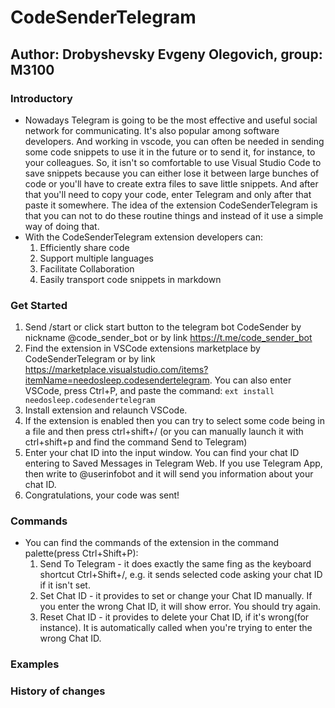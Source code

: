 # CodeSenderTelegram

## Author: Drobyshevsky Evgeny Olegovich, group: M3100

### Introductory

- Nowadays Telegram is going to be the most effective and useful social network for communicating. It's also popular among software developers. And working in vscode, you can often be needed in sending some code snippets to use it in the future or to send it, for instance, to your colleagues. So, it isn't so comfortable to use Visual Studio Code to save snippets because you can either lose it between large bunches of code or you'll have to create extra files to save little snippets. And after that you'll need to copy your code, enter Telegram and only after that paste it somewhere. The idea of the extension CodeSenderTelegram is that you can not to do these routine things and instead of it use a simple way of doing that.
- With the CodeSenderTelegram extension developers can:
    1. Efficiently share code
    2. Support multiple languages
    3. Facilitate Collaboration
    4. Easily transport code snippets in markdown


### Get Started

1. Send /start or click start button to the telegram bot CodeSender by nickname @code_sender_bot or by link https://t.me/code_sender_bot
2. Find the extension in VSCode extensions marketplace by CodeSenderTelegram or by link https://marketplace.visualstudio.com/items?itemName=needosleep.codesendertelegram. You can also 
enter VSCode, press Ctrl+P, and paste the command: `ext install needosleep.codesendertelegram`
3. Install extension and relaunch VSCode.
4. If the extension is enabled then you can try to select some code being in a file and then press ctrl+shift+/ (or you can manually launch it with ctrl+shift+p and find the command Send to Telegram)
5. Enter your chat ID into the input window. You can find your chat ID entering to Saved Messages in Telegram Web. If you use Telegram App, then write to @userinfobot and it will send you information about your chat ID.
6. Congratulations, your code was sent!


### Commands

- You can find the commands of the extension in the command palette(press Ctrl+Shift+P):
    1. Send To Telegram - it does exactly the same fing as the keyboard shortcut Ctrl+Shift+/, e.g. it sends selected code asking your chat ID if it isn't set.
    2. Set Chat ID - it provides to set or change your Chat ID manually. If you enter the wrong Chat ID, it will show error. You should try again.
    3. Reset Chat ID - it provides to delete your Chat ID, if it's wrong(for instance). It is automatically called when you're trying to enter the wrong Chat ID.


### Examples




### History of changes